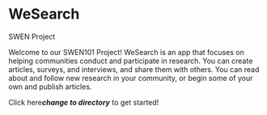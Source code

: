 # WeSearch
SWEN Project

Welcome to our SWEN101 Project!
WeSearch is an app that focuses on helping communities conduct and participate in research. You can create articles, surveys, and interviews, and share them with others. You can read about and follow new research in your community, or begin some of your own and publish articles.

Click here***change to directory*** to get started!
